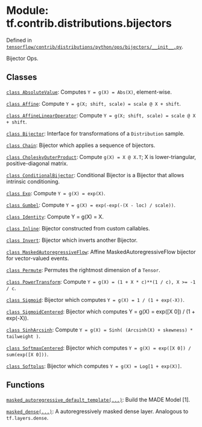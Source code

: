 <div itemscope itemtype="http://developers.google.com/ReferenceObject">
<meta itemprop="name" content="tf.contrib.distributions.bijectors" />
</div>

# Module: tf.contrib.distributions.bijectors



Defined in [`tensorflow/contrib/distributions/python/ops/bijectors/__init__.py`](https://www.tensorflow.org/code/tensorflow/contrib/distributions/python/ops/bijectors/__init__.py).

Bijector Ops.



## Classes

[`class AbsoluteValue`](../../../tf/contrib/distributions/bijectors/AbsoluteValue.md): Computes `Y = g(X) = Abs(X)`, element-wise.

[`class Affine`](../../../tf/contrib/distributions/bijectors/Affine.md): Compute `Y = g(X; shift, scale) = scale @ X + shift`.

[`class AffineLinearOperator`](../../../tf/contrib/distributions/bijectors/AffineLinearOperator.md): Compute `Y = g(X; shift, scale) = scale @ X + shift`.

[`class Bijector`](../../../tf/distributions/bijectors/Bijector.md): Interface for transformations of a `Distribution` sample.

[`class Chain`](../../../tf/contrib/distributions/bijectors/Chain.md): Bijector which applies a sequence of bijectors.

[`class CholeskyOuterProduct`](../../../tf/contrib/distributions/bijectors/CholeskyOuterProduct.md): Compute `g(X) = X @ X.T`; X is lower-triangular, positive-diagonal matrix.

[`class ConditionalBijector`](../../../tf/contrib/distributions/bijectors/ConditionalBijector.md): Conditional Bijector is a Bijector that allows intrinsic conditioning.

[`class Exp`](../../../tf/contrib/distributions/bijectors/Exp.md): Compute `Y = g(X) = exp(X)`.

[`class Gumbel`](../../../tf/contrib/distributions/bijectors/Gumbel.md): Compute `Y = g(X) = exp(-exp(-(X - loc) / scale))`.

[`class Identity`](../../../tf/distributions/bijectors/Identity.md): Compute Y = g(X) = X.

[`class Inline`](../../../tf/contrib/distributions/bijectors/Inline.md): Bijector constructed from custom callables.

[`class Invert`](../../../tf/contrib/distributions/bijectors/Invert.md): Bijector which inverts another Bijector.

[`class MaskedAutoregressiveFlow`](../../../tf/contrib/distributions/bijectors/MaskedAutoregressiveFlow.md): Affine MaskedAutoregressiveFlow bijector for vector-valued events.

[`class Permute`](../../../tf/contrib/distributions/bijectors/Permute.md): Permutes the rightmost dimension of a `Tensor`.

[`class PowerTransform`](../../../tf/contrib/distributions/bijectors/PowerTransform.md): Compute `Y = g(X) = (1 + X * c)**(1 / c), X >= -1 / c`.

[`class Sigmoid`](../../../tf/contrib/distributions/bijectors/Sigmoid.md): Bijector which computes `Y = g(X) = 1 / (1 + exp(-X))`.

[`class SigmoidCentered`](../../../tf/contrib/distributions/bijectors/SigmoidCentered.md): Bijector which computes Y = g(X) = exp([X 0]) / (1 + exp(-X)).

[`class SinhArcsinh`](../../../tf/contrib/distributions/bijectors/SinhArcsinh.md): Compute `Y = g(X) = Sinh( (Arcsinh(X) + skewness) * tailweight )`.

[`class SoftmaxCentered`](../../../tf/contrib/distributions/bijectors/SoftmaxCentered.md): Bijector which computes `Y = g(X) = exp([X 0]) / sum(exp([X 0]))`.

[`class Softplus`](../../../tf/contrib/distributions/bijectors/Softplus.md): Bijector which computes `Y = g(X) = Log[1 + exp(X)]`.

## Functions

[`masked_autoregressive_default_template(...)`](../../../tf/contrib/distributions/bijectors/masked_autoregressive_default_template.md): Build the MADE Model [1].

[`masked_dense(...)`](../../../tf/contrib/distributions/bijectors/masked_dense.md): A autoregressively masked dense layer. Analogous to `tf.layers.dense`.


